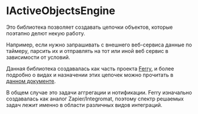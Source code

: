 # IActiveObjectsEngine
Это библиотека позволяет создавать цепочки объектов, которые поэтапно делют некую работу.  

Например, если нужно запрашивать с внешнего веб-сервиса данные по таймеру, парсить их и отправлять на тот или иной веб сервис в зависимости от условий.  

Данная библиотека создавалась как часть проекта [Ferry](https://github.com/ZyuDev/FerryData), и более подробно о видах и назначении этих цепочек можно прочитать в [данном документе](https://github.com/ZyuDev/FerryData/blob/Documentation/Ferry_Product_Vision_Пользовательские_требования_v_1_0.pdf).

В общем случае это задачи аггрегации и нотификации. Ferry изначально создавалась как аналог Zapier/Integromat, поэтому спектр решаемых задач лежит именно в области различных видов интеграций. 





